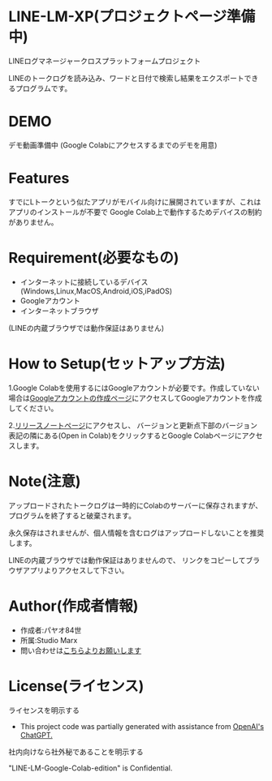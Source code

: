 # LINE-LM-XP(プロジェクトページ準備中)

LINEログマネージャークロスプラットフォームプロジェクト

LINEのトークログを読み込み、ワードと日付で検索し結果をエクスポートできるプログラムです。

# DEMO

デモ動画準備中
(Google Colabにアクセスするまでのデモを用意)

# Features

すでにLトークという似たアプリがモバイル向けに展開されていますが、これはアプリのインストールが不要で
Google Colab上で動作するためデバイスの制約がありません。

# Requirement(必要なもの)

* インターネットに接続しているデバイス(Windows,Linux,MacOS,Android,iOS,iPadOS)
* Googleアカウント
* インターネットブラウザ

(LINEの内蔵ブラウザでは動作保証はありません)


# How to Setup(セットアップ方法)

1.Google Colabを使用するにはGoogleアカウントが必要です。作成していない場合は[Googleアカウントの作成ページ](https://accounts.google.com/v3/signin/identifier?continue=https%3A%2F%2Fwww.google.com%2F%3Fptid%3D19027681%26ptt%3D8%26fpts%3D0&ec=futura_hpp_co_si_001_p&ifkv=AeZLP9-8IyIvSvK7adppDJzxCQmDUWDLztl_hHNhpQlEfdvd0OMlZNmS46th0pj6tbldYKSGlhvESw&flowName=GlifWebSignIn&flowEntry=ServiceLogin&dsh=S-821299437%3A1736301879681893&ddm=1)にアクセスしてGoogleアカウントを作成してください。

2.[リリースノートページ](https://github.com/X1288664/LINE_logmanager_Prototype-Cross_Pratform/blob/release-notes/release%20notes.md)にアクセスし、
バージョンと更新点下部のバージョン表記の隣にある(Open in Colab)をクリックするとGoogle Colabページにアクセスします。

# Note(注意)

アップロードされたトークログは一時的にColabのサーバーに保存されますが、プログラムを終了すると破棄されます。

永久保存はされませんが、個人情報を含むログはアップロードしないことを推奨します。

LINEの内蔵ブラウザでは動作保証はありませんので、
リンクをコピーしてブラウザアプリよりアクセスして下さい。

# Author(作成者情報)

* 作成者:パヤオ84世
* 所属:Studio Marx
* 問い合わせは[こちらよりお願いします](https://forms.gle/VohmhtSFgMdEA77B6)

# License(ライセンス)
ライセンスを明示する

* This project code was partially generated with assistance from [OpenAI's ChatGPT.](https://chatgpt.com/)

社内向けなら社外秘であることを明示する

"LINE-LM-Google-Colab-edition" is Confidential.


